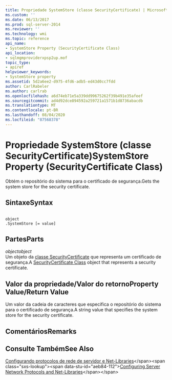 ```yaml
---
title: Propriedade SystemStore (classe SecurityCertificate) | Microsoft Docs
ms.custom: ''
ms.date: 06/13/2017
ms.prod: sql-server-2014
ms.reviewer: ''
ms.technology: wmi
ms.topic: reference
api_name:
- SystemStore Property (SecurityCertificate Class)
api_location:
- sqlmgmproviderxpsp2up.mof
topic_type:
- apiref
helpviewer_keywords:
- SystemStore property
ms.assetid: 5d2a6ee2-d975-4fd6-adb5-ed43d0cc7fdd
author: CarlRabeler
ms.author: carlrab
ms.openlocfilehash: a6d74eb71e5a339dd99675262f39b491e35afeef
ms.sourcegitcommit: ad4d92dce894592a259721a1571b1d8736abacdb
ms.translationtype: MT
ms.contentlocale: pt-BR
ms.lasthandoff: 08/04/2020
ms.locfileid: "87568378"
---
```

# <a name="systemstore-property-securitycertificate-class"></a><span data-ttu-id="aeb84-102">Propriedade SystemStore (classe SecurityCertificate)</span><span class="sxs-lookup"><span data-stu-id="aeb84-102">SystemStore Property (SecurityCertificate Class)</span></span>
  <span data-ttu-id="aeb84-103">Obtém o repositório do sistema para o certificado de segurança.</span><span class="sxs-lookup"><span data-stu-id="aeb84-103">Gets the system store for the security certificate.</span></span>  
  
## <a name="syntax"></a><span data-ttu-id="aeb84-104">Sintaxe</span><span class="sxs-lookup"><span data-stu-id="aeb84-104">Syntax</span></span>  
  
```  
  
object  
.SystemStore [= value]  
```  
  
## <a name="parts"></a><span data-ttu-id="aeb84-105">Partes</span><span class="sxs-lookup"><span data-stu-id="aeb84-105">Parts</span></span>  
 <span data-ttu-id="aeb84-106">*object*</span><span class="sxs-lookup"><span data-stu-id="aeb84-106">*object*</span></span>  
 <span data-ttu-id="aeb84-107">Um objeto da [classe SecurityCertificate](securitycertificate-class.md) que representa um certificado de segurança.</span><span class="sxs-lookup"><span data-stu-id="aeb84-107">A [SecurityCertificate Class](securitycertificate-class.md) object that represents a security certificate.</span></span>  
  
## <a name="property-valuereturn-value"></a><span data-ttu-id="aeb84-108">Valor da propriedade/Valor do retorno</span><span class="sxs-lookup"><span data-stu-id="aeb84-108">Property Value/Return Value</span></span>  
 <span data-ttu-id="aeb84-109">Um valor da cadeia de caracteres que especifica o repositório do sistema para o certificado de segurança.</span><span class="sxs-lookup"><span data-stu-id="aeb84-109">A string value that specifies the system store for the security certificate.</span></span>  
  
## <a name="remarks"></a><span data-ttu-id="aeb84-110">Comentários</span><span class="sxs-lookup"><span data-stu-id="aeb84-110">Remarks</span></span>  
  
## <a name="see-also"></a><span data-ttu-id="aeb84-111">Consulte Também</span><span class="sxs-lookup"><span data-stu-id="aeb84-111">See Also</span></span>  
 <span data-ttu-id="aeb84-112">[Configurando protocolos de rede de servidor e Net-Libraries](https://msdn.microsoft.com/library/ms177485\(v=sql.100\).aspx)</span><span class="sxs-lookup"><span data-stu-id="aeb84-112">[Configuring Server Network Protocols and Net-Libraries](https://msdn.microsoft.com/library/ms177485\(v=sql.100\).aspx)</span></span>  
  
  
